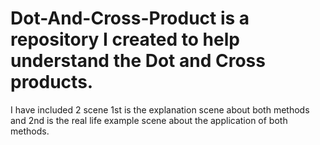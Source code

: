 # Dot-And-Cross-Product is a repository I created to help understand the Dot and Cross products.
I have included 2 scene 1st is the explanation scene about both methods and 2nd is the real life example scene about the application of both methods.
